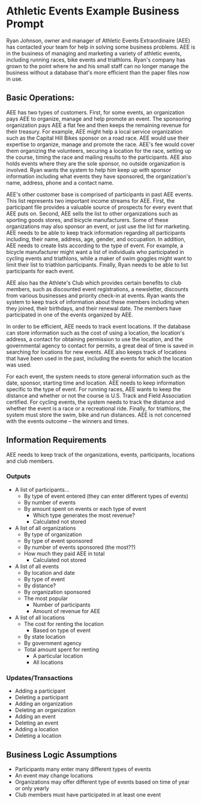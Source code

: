 # Athletic Events Example Business Prompt

Ryan Johnson, owner and manager of Athletic Events Extraordinaire (AEE) has contacted your team for help in solving some business problems. AEE is in the business of managing and marketing a variety of athletic events, including running races, bike events and triathlons. Ryan's company has grown to the point where he and his small staff can no longer manage the business without a database that's more efficient than the paper files now in use.

## Basic Operations:

AEE has two types of customers. First, for some events, an organization pays AEE to organize, manage and help promote an event. The sponsoring organization pays AEE a flat fee and then keeps the remaining revenue for their treasury. For example, AEE might help a local service organization such as the Capital Hill Bikes sponsor on a road race.  AEE would use their expertise to organize, manage and promote the race.  AEE's fee would cover them organizing the volunteers, securing a location for the race, setting up the course, timing the race and mailing results to the participants. AEE also holds events where they are the sole sponsor, no outside organization is involved. Ryan wants the system to help him keep up with sponsor information including what events they have sponsored, the organization's name, address, phone and a contact name.

AEE's other customer base is comprised of participants in past AEE events. This list represents two important income streams for AEE. First, the participant file provides a valuable source of prospects for every event that AEE puts on. Second, AEE sells the list to other organizations such as sporting goods stores, and bicycle manufacturers.  Some of these organizations may also sponsor an event, or just use the list for marketing. AEE needs to be able to keep track information regarding all participants including, their name, address, age, gender, and occupation. In addition, AEE needs to create lists according to the type of event. For example, a bicycle manufacturer might want a list of individuals who participated in cycling events and triathlons, while a maker of swim goggles might want to limit their list to triathlon participants. Finally, Ryan needs to be able to list participants for each event.  

AEE also has the Athlete's Club which provides certain benefits to club members, such as discounted event registrations, a newsletter, discounts from various businesses and priority check-in at events. Ryan wants the system to keep track of information about these members including when they joined, their birthdays, and their renewal date. The members have participated in one of the events organized by AEE.

In order to be efficient, AEE needs to track event locations. If the database can store information such as the cost of using a location, the location's address, a contact for obtaining permission to use the location, and the governmental agency to contact for permits, a great deal of time is saved in searching for locations for new events. AEE also keeps track of locations that have been used in the past, including the events for which the location was used.

For each event, the system needs to store general information such as the date, sponsor, starting time and location. AEE needs to keep information specific to the type of event. For running races, AEE wants to keep the distance and whether or not the course is U.S. Track and Field Association certified. For cycling events, the system needs to track the distance and whether the event is a race or a recreational ride. Finally, for triathlons, the system must store the swim, bike and run distances. AEE is not concerned with the events outcome – the winners and times.

## Information Requirements

AEE needs to keep track of the organizations, events, participants, locations and club members.

### Outputs

 + A list of participants...
   + By type of event entered (they can enter different types of events)
   + By number of events
   + By amount spent on events or each type of event
     + Which type generates the most revenue?
     + Calculated not stored
 + A list of all organizations
   + By type of organization
   + By type of event sponsored
   + By number of events sponsored (the most??)
   + How much they paid AEE in total
     + Calculated not stored
 + A list of all events
   + By location and date
   + By type of event
   + By distance?
   + By organization sponsored
   + The most popular
     + Number of participants
     + Amount of revenue for AEE
 + A list of all locations
   + The cost for renting the location
     + Based on type of event
   + By state location
   + By government agency
   + Total amount spent for renting
     + A particular location
     + All locations

### Updates/Transactions

 + Adding a participant
 + Deleting a participant
 + Adding an organization
 + Deleting an organization
 + Adding an event
 + Deleting an event
 + Adding a location
 + Deleting a location

## Business Logic Assumptions

 + Participants many enter many different types of events
 + An event may change locations
 + Organizations may offer different type of events based on time of year or only yearly
 + Club members must have participated in at least one event

